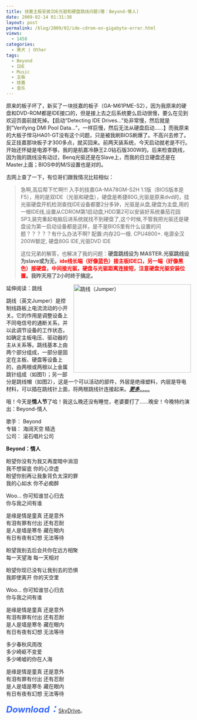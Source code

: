```yaml
---
title: 技嘉主板安装IDE光驱和硬盘跳线问题(赠：Beyond-情人)
date: 2009-02-14 01:31:38
layout: post
permalink: /blog/2009/02/ide-cdrom-on-gigabyte-error.html
views:
  - 1458
categories:
  - 黑犬 | Other
tags:
  - Beyond
  - IDE
  - Music
  - 主板
  - 技嘉
  - 音乐
---
```

原来的板子坏了，新买了一块技嘉的板子（GA-M61PME-S2），因为我原来的硬盘和DVD-ROM都是IDE接口的，但是接上去之后系统要么启动很慢，要么在见到欢迎页面前就死掉。【启动&#8221;Detecting IDE Drives&#8230;&#8221;处非常慢，然后就是到&#8221;Verifying DMI Pool Data&#8230;&#8221;，一样巨慢，然后无法从硬盘启动&#8230;&#8230;】而我原来的大板子悍马HA01-GT没有这个问题，只是被我刷BIOS刷爆了。不高兴去修了。反正技嘉那块板子才300多点，就买回来。前两天装系统，今天启动就老是不行。开始还怀疑是电源不够，我的是航嘉冷静王2.0钻石版300W的。后来检查跳线，因为我的跳线没有动过，Benq光驱还是在Slave上，而我的日立硬盘还是在Master上面；BIOS中的M/S设置也是对的。

去网上查了一下，有位哥们跟我情况比较相似：

> 急啊,高后帮下忙啊!!! 入手的技嘉GA-MA78GM-S2H 1.1版（BIOS版本是F5），用的是双IDE（光驱和硬盘），硬盘是希捷80G,光驱是原来dvd的，挂光驱硬盘开机检测查找IDE设备都要2分多钟，光驱是从盘,硬盘为主盘,用的一根IDE线,设置从CDROM第1启动盘,HDD第2可以安装好系统番茄花园SP3,装完重起电脑后进系统就找不到硬盘了,这个时候,不管我把光驱还是硬盘设为第一启动设备都是这样，是不是BIOS里有什么设置的问题？？？？？有什么办法不啊? 配置:内存2G一根. CPU4800+. 电源全汉200W额定, 硬盘80G IDE,光驱DVD IDE</p>
这位兄弟的解答，也解决了我的问题：<span style="font-weight:bold;">硬盘跳线设为 MASTER.光驱跳线设为slave或为无，<span class="Apple-style-span" style="color: rgb(255, 0, 0);">ide线长端（好像蓝色）接主板IDE口，另一端（好像黑色）接硬盘，中间接光驱，硬盘与光驱距离连接短，注意硬盘光驱安装位置</span>。我昨天用了2小时终于搞定。</span>

延伸阅读：跳线<img style="float:right; margin:0 0 10px 10px;cursor:pointer; cursor:hand;width: 320px; height: 240px;" src="http://junnie.3322.org/images/zhu8.net/jumper.jpg" border="0" alt="跳线（Jumper）" title="跳线（Jumper）" />

跳线（英文Jumper）是控制线路板上电流流动的小开关。它的作用是调整设备上不同电信号的通断关系，并以此调节设备的工作状态，如确定主板电压、驱动器的主从关系等。跳线基本上由两个部分组成，一部分是固定在主板、硬盘等设备上的，由两根或两根以上金属跳针组成（如图1）；另一部分是跳线帽（如图2），这是一个可以活动的部件，外层是绝缘塑料，内层是导电材料，可以插在跳线针上面，将两根跳线针连接起来。[<span style="font-weight:bold;font-style:italic;">更多&#8230;&#8230;</span>][1]

<!--more-->

哦！今天是<span style="font-weight:bold;">情人节</span>了哈！我这么晚还没有睡觉，老婆要打了&#8230;&#8230;晚安！今晚特约演出：Beyond-情人

歌手： Beyond  
专辑： 海阔天空 精选  
公司： 滚石唱片公司

<span style="font-weight:bold;">Beyond：情人</span>

盼望你没有为我又再度暗中淌泪  
我不想留底 你的心空虚  
盼望你别再让我象背负太深的罪  
我的心如水 你不必痴醉

Woo&#8230; 你可知谁甘心归去  
你与我之间有谁

是缘是情是童真 还是意外  
有泪有罪有付出 还有忍耐  
是人是墙是寒冬 藏在眼内  
有日有夜有幻想 无法等待

盼望我别去后会共你在远方相聚  
每一天望海 每一天相对

盼望你现已没有让我别去的恐惧  
我即使离开 你的天空里

Woo&#8230; 你可知谁甘心归去  
你与我之间有谁

是缘是情是童真 还是意外  
有泪有罪有付出 还有忍耐  
是人是墙是寒冬 藏在眼内  
有日有夜有幻想 无法等待

多少春秋风雨改  
多少崎岖不变爱  
多少唏嘘的你在人海

是缘是情是童真 还是意外  
有泪有罪有付出 还有忍耐  
是人是墙是寒冬 藏在眼内  
有日有夜有幻想 无法等待

<span style="font-weight:bold;font-style:italic;font-size:x-large;color: rgb(51, 102, 255);">Download：</span>[SkyDrive][2]。

 [1]: http://www.cfanclub.net/article.php?itemid-3866-type-news.html
 [2]: http://cid-bd7009cfadcc1c1d.skydrive.live.com/browse.aspx/Music "Zhu8's Skydrive"